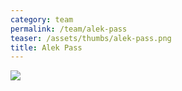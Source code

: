 ```yaml
---
category: team
permalink: /team/alek-pass
teaser: /assets/thumbs/alek-pass.png
title: Alek Pass
---
```


<img src="/assets/img/alek-pass.jpg" />
